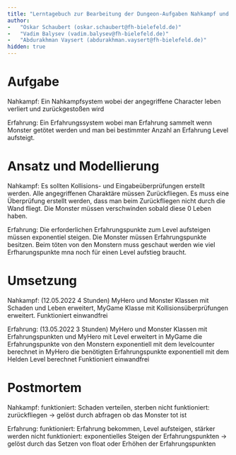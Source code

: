 ```yaml
---
title: "Lerntagebuch zur Bearbeitung der Dungeon-Aufgaben Nahkampf und Erfahrung"
author:
-   "Oskar Schaubert (oskar.schaubert@fh-bielefeld.de)"
-   "Vadim Balysev (vadim.balysev@fh-bielefeld.de)"
-   "Abdurakhman Vaysert (abdurakhman.vaysert@fh-bielefeld.de)"
hidden: true
---
```


<!--
Führen Sie zu jeder Woche zur Bearbeitung der Dungeon-Aufhaben ein
Lerntagebuch in Ihrem Team. Kopieren Sie dazu diese Vorlage und füllen
Sie den Kopf entsprechend aus.

Im Lerntagebuch sollen Sie Ihr Vorgehen bei der Bearbeitung der jeweiligen
Dungeon-Aufgaben vom ersten Schritt bis zur Abgabe der Lösung dokumentieren,
d.h. wie sind Sie die gestellte Aufgabe angegangen (und warum), was war
Ihr Plan und auf welche Probleme sind Sie bei der Umsetzung gestoßen und
wie haben Sie diese Probleme gelöst. Beachten Sie die vorgegebene Struktur.

Für jede Abgabe sollte ungefähr eine DIN-A4-Seite Text erstellt werden,
d.h. ca. 400 Wörter umfassen. Wer das Lerntagebuch nur ungenügend führt
oder es gar nicht mit abgibt, bekommt für die betreffende Abgabe 0 Punkte.

Checken Sie das Lerntagebuch mit in Ihr Projekt/Git-Repo ein.

Schreiben Sie den Text mit [Markdown](https://pandoc.org/MANUAL.html#pandocs-markdown).
Tipp: VSCode bringt einen vergleichsweise guten Markdown-Support (inkl. Preview)
bereits in der Grundinstallation mit.

Geben Sie das Lerntagebuch stets mit ab. Achtung: Wenn Sie Abbildungen
einbetten (etwa UML-Diagramme), denken Sie daran, diese auch abzugeben!
-->


# Aufgabe

<!--
Bitte hier die zu lösende Aufgabe kurz in eigenen Worten beschreiben.
-->

Nahkampf:
Ein Nahkampfsystem wobei der angegriffene Character leben verliert und zurückgestoßen wird

Erfahrung:
Ein Erfahrungssystem wobei man Erfahrung sammelt wenn Monster getötet werden
und man bei bestimmter Anzahl an Erfahrung Level aufsteigt.

# Ansatz und Modellierung

<!--
Bitte hier den Lösungsansatz kurz beschreiben:
-   Wie sollte die Aufgabe gelöst werden?
-   Welche Techniken wollten Sie einsetzen?
-   Wie sah Ihre Modellierung aus (UML-Diagramm)?
-   Worauf müssen Sie konkret achten?
-->

Nahkampf:
Es sollten Kollisions- und Eingabeüberprüfungen erstellt werden.
Alle angegriffenen Charaktäre müssen Zurückfliegen.
Es muss eine Überprüfung erstellt werden, dass man beim Zurückfliegen nicht durch die Wand fliegt.
Die Monster müssen verschwinden sobald diese 0 Leben haben.

Erfahrung:
Die erforderlichen Erfahrungspunkte zum Level aufsteigen müssen exponentiel steigen.
Die Monster müssen Erfahrungspunkte besitzen.
Beim töten von den Monstern muss geschaut werden wie viel Erfharungspunkte mna noch für einen Level aufstieg braucht.


# Umsetzung

<!--
Bitte hier die Umsetzung der Lösung kurz beschreiben:
-   Was haben Sie gemacht,
-   an welchem Datum haben sie es gemacht,
-   wie lange hat es gedauert,
-   was war das Ergebnis?
-->

Nahkampf:
(12.05.2022 4 Stunden)
MyHero und Monster Klassen mit Schaden und Leben erweitert, MyGame Klasse mit Kollisionsüberprüfungen erweitert.
Funktioniert einwandfrei

Erfahrung:
(13.05.2022 3 Stunden)
MyHero und Monster Klassen mit Erfahrungspunkten und MyHero mit Level erweitert
in MyGame die Erfahrungspunkte von den Monstern exponentiell mit dem levelcounter berechnet
in MyHero die benötigten Erfahrungspunkte exponentiell mit dem Helden Level berechnet
Funktioniert einwandfrei

# Postmortem

<!--
Bitte blicken Sie auf die Aufgabe, Ihren Lösungsansatz und die Umsetzung
kritisch zurück:
-   Was hat funktioniert, was nicht? Würden Sie noch einmal so vorgehen?
-   Welche Probleme sind bei der Umsetzung Ihres Lösungsansatzes aufgetreten?
-   Wie haben Sie die Probleme letztlich gelöst?
-->

Nahkampf:
funktioniert:
Schaden verteilen, sterben
nicht funktioniert:
zurückfliegen -> gelöst durch abfragen ob das Monster tot ist

Erfahrung:
funktioniert:
Erfahrung bekommen, Level aufsteigen, stärker werden
nicht funktioniert:
exponentielles Steigen der Erfahrungspunkten -> gelöst durch das Setzen von float oder Erhöhen der Erfahrungspunkten
